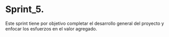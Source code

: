# Sprint_5.
Este sprint tiene por objetivo completar el desarrollo general del proyecto y enfocar los esfuerzos en el valor agregado.
